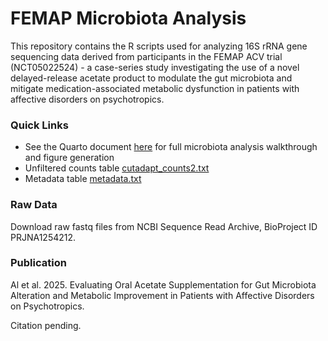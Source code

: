 # FEMAP Microbiota Analysis

This repository contains the R scripts used for analyzing 16S rRNA gene sequencing data derived from participants in the FEMAP ACV trial (NCT05022524) - a case-series study investigating the use of a novel delayed-release acetate product to modulate the gut microbiota and mitigate medication-associated metabolic dysfunction in patients with affective disorders on psychotropics.

### Quick Links
- See the Quarto document [here](https://kait-al.github.io/FEMAP_ACV/index.html) for full microbiota analysis walkthrough and figure generation
- Unfiltered counts table [cutadapt_counts2.txt](https://github.com/kait-al/FEMAP/blob/main/data/cutadapt_counts2.txt)
- Metadata table [metadata.txt](https://github.com/kait-al/FEMAP/blob/main/data/metadata.txt)

### Raw Data
Download raw fastq files from NCBI Sequence Read Archive, BioProject ID PRJNA1254212.

### Publication
Al et al. 2025. Evaluating Oral Acetate Supplementation for Gut Microbiota Alteration and Metabolic Improvement in Patients with Affective Disorders on Psychotropics.

Citation pending.
